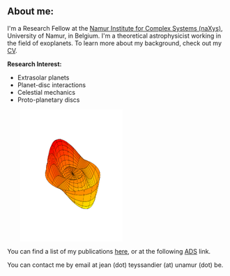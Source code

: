 ## About me:

I'm a Research Fellow at the [Namur Institute for Complex Systems (naXys)](http://www.naxys.be/), University of Namur, in Belgium. I'm a theoretical astrophysicist working in the field of exoplanets. To learn more about my background, check out my [CV](/cv.pdf).

**Research Interest:** 
- Extrasolar planets
- Planet-disc interactions
- Celestial mechanics
- Proto-planetary discs

 <img src="mode1_lin.png" alt="warped disc" width="233.6" height =
        "303.2" align =center hspace=30/>


You can find a list of my publications [here](/publications.md), or at the following [ADS](https://ui.adsabs.harvard.edu/search/error_message=UNRECOGNIZABLE_VALUE&filter_property_fq_property=AND&filter_property_fq_property=property%3A%22refereed%22&fq=%7B!type%3Daqp%20v%3D%24fq_property%7D&fq_property=(property%3A%22refereed%22)&q=author%3A(%22teyssandier%2C%20jean%22)&sort=date%20desc%2C%20bibcode%20desc&unprocessed_parameter=return_req&unprocessed_parameter=Use%20For%20Weighting&unprocessed_parameter=Relative%20Weights&unprocessed_parameter=Weighted%20Scoring&unprocessed_parameter=Synonym%20Replacement&p_=0) link.

You can contact me by email at jean (dot) teyssandier (at) unamur (dot) be.


